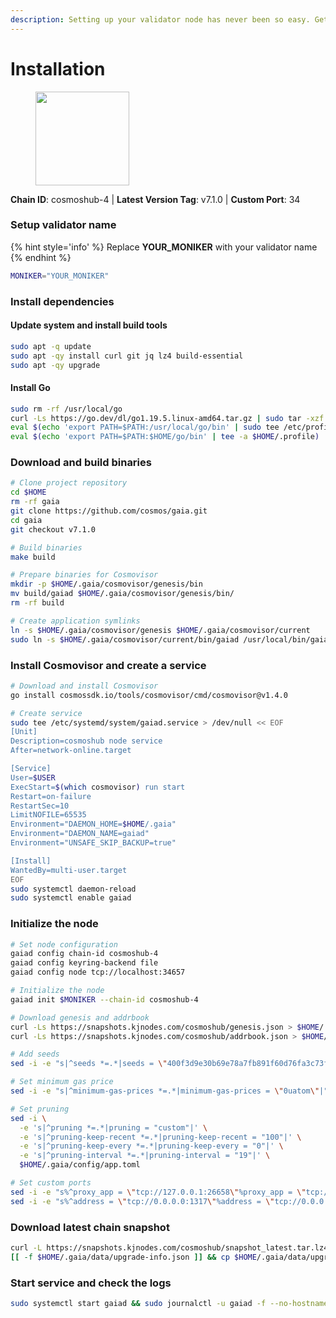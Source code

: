 ```yaml
---
description: Setting up your validator node has never been so easy. Get your validator running in minutes by following step by step instructions.
---
```


# Installation

<figure><img src="https://raw.githubusercontent.com/kj89/testnet_manuals/main/pingpub/logos/cosmoshub.png" width="150" alt=""><figcaption></figcaption></figure>

**Chain ID**: cosmoshub-4 | **Latest Version Tag**: v7.1.0 | **Custom Port**: 34

### Setup validator name

{% hint style='info' %}
Replace **YOUR_MONIKER** with your validator name
{% endhint %}

```bash
MONIKER="YOUR_MONIKER"
```

### Install dependencies

#### Update system and install build tools

```bash
sudo apt -q update
sudo apt -qy install curl git jq lz4 build-essential
sudo apt -qy upgrade
```

#### Install Go

```bash
sudo rm -rf /usr/local/go
curl -Ls https://go.dev/dl/go1.19.5.linux-amd64.tar.gz | sudo tar -xzf - -C /usr/local
eval $(echo 'export PATH=$PATH:/usr/local/go/bin' | sudo tee /etc/profile.d/golang.sh)
eval $(echo 'export PATH=$PATH:$HOME/go/bin' | tee -a $HOME/.profile)
```

### Download and build binaries

```bash
# Clone project repository
cd $HOME
rm -rf gaia
git clone https://github.com/cosmos/gaia.git
cd gaia
git checkout v7.1.0

# Build binaries
make build

# Prepare binaries for Cosmovisor
mkdir -p $HOME/.gaia/cosmovisor/genesis/bin
mv build/gaiad $HOME/.gaia/cosmovisor/genesis/bin/
rm -rf build

# Create application symlinks
ln -s $HOME/.gaia/cosmovisor/genesis $HOME/.gaia/cosmovisor/current
sudo ln -s $HOME/.gaia/cosmovisor/current/bin/gaiad /usr/local/bin/gaiad
```

### Install Cosmovisor and create a service

```bash
# Download and install Cosmovisor
go install cosmossdk.io/tools/cosmovisor/cmd/cosmovisor@v1.4.0

# Create service
sudo tee /etc/systemd/system/gaiad.service > /dev/null << EOF
[Unit]
Description=cosmoshub node service
After=network-online.target

[Service]
User=$USER
ExecStart=$(which cosmovisor) run start
Restart=on-failure
RestartSec=10
LimitNOFILE=65535
Environment="DAEMON_HOME=$HOME/.gaia"
Environment="DAEMON_NAME=gaiad"
Environment="UNSAFE_SKIP_BACKUP=true"

[Install]
WantedBy=multi-user.target
EOF
sudo systemctl daemon-reload
sudo systemctl enable gaiad
```

### Initialize the node

```bash
# Set node configuration
gaiad config chain-id cosmoshub-4
gaiad config keyring-backend file
gaiad config node tcp://localhost:34657

# Initialize the node
gaiad init $MONIKER --chain-id cosmoshub-4

# Download genesis and addrbook
curl -Ls https://snapshots.kjnodes.com/cosmoshub/genesis.json > $HOME/.gaia/config/genesis.json
curl -Ls https://snapshots.kjnodes.com/cosmoshub/addrbook.json > $HOME/.gaia/config/addrbook.json

# Add seeds
sed -i -e "s|^seeds *=.*|seeds = \"400f3d9e30b69e78a7fb891f60d76fa3c73f0ecc@cosmoshub.rpc.kjnodes.com:34659\"|" $HOME/.gaia/config/config.toml

# Set minimum gas price
sed -i -e "s|^minimum-gas-prices *=.*|minimum-gas-prices = \"0uatom\"|" $HOME/.gaia/config/app.toml

# Set pruning
sed -i \
  -e 's|^pruning *=.*|pruning = "custom"|' \
  -e 's|^pruning-keep-recent *=.*|pruning-keep-recent = "100"|' \
  -e 's|^pruning-keep-every *=.*|pruning-keep-every = "0"|' \
  -e 's|^pruning-interval *=.*|pruning-interval = "19"|' \
  $HOME/.gaia/config/app.toml

# Set custom ports
sed -i -e "s%^proxy_app = \"tcp://127.0.0.1:26658\"%proxy_app = \"tcp://127.0.0.1:34658\"%; s%^laddr = \"tcp://127.0.0.1:26657\"%laddr = \"tcp://127.0.0.1:34657\"%; s%^pprof_laddr = \"localhost:6060\"%pprof_laddr = \"localhost:34060\"%; s%^laddr = \"tcp://0.0.0.0:26656\"%laddr = \"tcp://0.0.0.0:34656\"%; s%^prometheus_listen_addr = \":26660\"%prometheus_listen_addr = \":34660\"%" $HOME/.gaia/config/config.toml
sed -i -e "s%^address = \"tcp://0.0.0.0:1317\"%address = \"tcp://0.0.0.0:34317\"%; s%^address = \":8080\"%address = \":34080\"%; s%^address = \"0.0.0.0:9090\"%address = \"0.0.0.0:34090\"%; s%^address = \"0.0.0.0:9091\"%address = \"0.0.0.0:34091\"%; s%^address = \"0.0.0.0:8545\"%address = \"0.0.0.0:34545\"%; s%^ws-address = \"0.0.0.0:8546\"%ws-address = \"0.0.0.0:34546\"%" $HOME/.gaia/config/app.toml
```

### Download latest chain snapshot

```bash
curl -L https://snapshots.kjnodes.com/cosmoshub/snapshot_latest.tar.lz4 | tar -Ilz4 -xf - -C $HOME/.gaia
[[ -f $HOME/.gaia/data/upgrade-info.json ]] && cp $HOME/.gaia/data/upgrade-info.json $HOME/.gaia/cosmovisor/genesis/upgrade-info.json
```

### Start service and check the logs

```bash
sudo systemctl start gaiad && sudo journalctl -u gaiad -f --no-hostname -o cat
```

